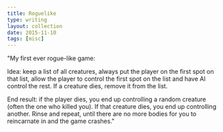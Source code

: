 ```yaml
---
title: Roguelike
type: writing
layout: collection
date: 2015-11-10
tags: [misc]
---
```


"My first ever rogue-like game:

Idea: keep a list of all creatures, always put the player on the first spot on that list, allow the player to control the first spot on the list and have AI control the rest. If a creature dies, remove it from the list.

End result: if the player dies, you end up controlling a random creature (often the one who killed you). If that creature dies, you end up controlling another. Rinse and repeat, until there are no more bodies for you to reincarnate in and the game crashes."
